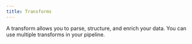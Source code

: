 ```yaml
---
title: Transforms
---
```


A transform allows you to parse, structure, and enrich your data. You can use multiple transforms in your pipeline.
